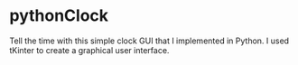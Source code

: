 # pythonClock
Tell the time with this simple clock GUI that I implemented in Python.
I used tKinter to create a graphical user interface.
